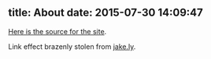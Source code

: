 title: About
date: 2015-07-30 14:09:47
---

[Here is the source for the site][drhayes.io].

Link effect brazenly stolen from [jake.ly][jakely].


  [drhayes.io]: http://github.com/drhayes/drhayes.io
  [jakely]: http://jake.ly/
